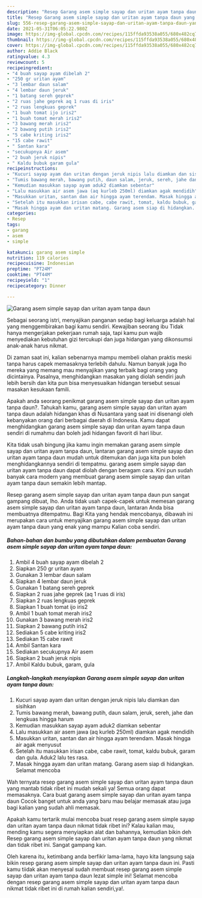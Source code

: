 ```yaml
---
description: "Resep Garang asem simple sayap dan uritan ayam tanpa daun yang enak Untuk Jualan"
title: "Resep Garang asem simple sayap dan uritan ayam tanpa daun yang enak Untuk Jualan"
slug: 556-resep-garang-asem-simple-sayap-dan-uritan-ayam-tanpa-daun-yang-enak-untuk-jualan
date: 2021-05-31T06:05:22.980Z
image: https://img-global.cpcdn.com/recipes/115ffda93538a055/680x482cq70/garang-asem-simple-sayap-dan-uritan-ayam-tanpa-daun-foto-resep-utama.jpg
thumbnail: https://img-global.cpcdn.com/recipes/115ffda93538a055/680x482cq70/garang-asem-simple-sayap-dan-uritan-ayam-tanpa-daun-foto-resep-utama.jpg
cover: https://img-global.cpcdn.com/recipes/115ffda93538a055/680x482cq70/garang-asem-simple-sayap-dan-uritan-ayam-tanpa-daun-foto-resep-utama.jpg
author: Addie Black
ratingvalue: 4.3
reviewcount: 5
recipeingredient:
- "4 buah sayap ayam dibelah 2"
- "250 gr uritan ayam"
- "3 lembar daun salam"
- "4 lembar daun jeruk"
- "1 batang sereh geprek"
- "2 ruas jahe geprek aq 1 ruas di iris"
- "2 ruas lengkuas geprek"
- "1 buah tomat ijo iris2"
- "1 buah tomat merah iris2"
- "3 bawang merah iris2"
- "2 bawang putih iris2"
- "5 cabe kriting iris2"
- "15 cabe rawit"
- " Santan kara"
- "secukupnya Air asem"
- "2 buah jeruk nipis"
- " Kaldu bubuk garam gula"
recipeinstructions:
- "Kucuri sayap ayam dan uritan dengan jeruk nipis lalu diamkan dan sisihkan"
- "Tumis bawang merah, bawang putih, daun salam, jeruk, sereh, jahe dan lengkuas hingga harum"
- "Kemudian masukkan sayap ayam aduk2 diamkan sebentar"
- "Lalu masukkan air asem jawa (aq kurleb 250ml) diamkan agak mendidih"
- "Masukkan uritan, santan dan air hingga ayam terendam. Masak hingga air agak menyusut"
- "Setelah itu masukkan irisan cabe, cabe rawit, tomat, kaldu bubuk, garam dan gula. Aduk2 lalu tes rasa."
- "Masak hingga ayam dan uritan matang. Garang asem siap di hidangkan. Selamat mencoba"
categories:
- Resep
tags:
- garang
- asem
- simple

katakunci: garang asem simple 
nutrition: 119 calories
recipecuisine: Indonesian
preptime: "PT24M"
cooktime: "PT44M"
recipeyield: "1"
recipecategory: Dinner

---
```



![Garang asem simple sayap dan uritan ayam tanpa daun](https://img-global.cpcdn.com/recipes/115ffda93538a055/680x482cq70/garang-asem-simple-sayap-dan-uritan-ayam-tanpa-daun-foto-resep-utama.jpg)

Sebagai seorang istri, menyajikan panganan sedap bagi keluarga adalah hal yang menggembirakan bagi kamu sendiri. Kewajiban seorang ibu Tidak hanya mengerjakan pekerjaan rumah saja, tapi kamu pun wajib menyediakan kebutuhan gizi tercukupi dan juga hidangan yang dikonsumsi anak-anak harus nikmat.

Di zaman  saat ini, kalian sebenarnya mampu membeli olahan praktis meski tanpa harus capek memasaknya terlebih dahulu. Namun banyak juga lho mereka yang memang mau menyajikan yang terbaik bagi orang yang dicintainya. Pasalnya, menghidangkan masakan yang diolah sendiri jauh lebih bersih dan kita pun bisa menyesuaikan hidangan tersebut sesuai masakan kesukaan famili. 



Apakah anda seorang penikmat garang asem simple sayap dan uritan ayam tanpa daun?. Tahukah kamu, garang asem simple sayap dan uritan ayam tanpa daun adalah hidangan khas di Nusantara yang saat ini disenangi oleh kebanyakan orang dari berbagai daerah di Indonesia. Kamu dapat menghidangkan garang asem simple sayap dan uritan ayam tanpa daun sendiri di rumahmu dan boleh jadi hidangan favorit di hari libur.

Kita tidak usah bingung jika kamu ingin memakan garang asem simple sayap dan uritan ayam tanpa daun, lantaran garang asem simple sayap dan uritan ayam tanpa daun mudah untuk ditemukan dan juga kita pun boleh menghidangkannya sendiri di tempatmu. garang asem simple sayap dan uritan ayam tanpa daun dapat diolah dengan beragam cara. Kini pun sudah banyak cara modern yang membuat garang asem simple sayap dan uritan ayam tanpa daun semakin lebih mantap.

Resep garang asem simple sayap dan uritan ayam tanpa daun pun sangat gampang dibuat, lho. Anda tidak usah capek-capek untuk memesan garang asem simple sayap dan uritan ayam tanpa daun, lantaran Anda bisa membuatnya ditempatmu. Bagi Kita yang hendak mencobanya, dibawah ini merupakan cara untuk menyajikan garang asem simple sayap dan uritan ayam tanpa daun yang enak yang mampu Kalian coba sendiri.

<!--inarticleads1-->

##### Bahan-bahan dan bumbu yang dibutuhkan dalam pembuatan Garang asem simple sayap dan uritan ayam tanpa daun:

1. Ambil 4 buah sayap ayam dibelah 2
1. Siapkan 250 gr uritan ayam
1. Gunakan 3 lembar daun salam
1. Siapkan 4 lembar daun jeruk
1. Gunakan 1 batang sereh geprek
1. Siapkan 2 ruas jahe geprek (aq 1 ruas di iris)
1. Siapkan 2 ruas lengkuas geprek
1. Siapkan 1 buah tomat ijo iris2
1. Ambil 1 buah tomat merah iris2
1. Gunakan 3 bawang merah iris2
1. Siapkan 2 bawang putih iris2
1. Sediakan 5 cabe kriting iris2
1. Sediakan 15 cabe rawit
1. Ambil  Santan kara
1. Sediakan secukupnya Air asem
1. Siapkan 2 buah jeruk nipis
1. Ambil  Kaldu bubuk, garam, gula




<!--inarticleads2-->

##### Langkah-langkah menyiapkan Garang asem simple sayap dan uritan ayam tanpa daun:

1. Kucuri sayap ayam dan uritan dengan jeruk nipis lalu diamkan dan sisihkan
1. Tumis bawang merah, bawang putih, daun salam, jeruk, sereh, jahe dan lengkuas hingga harum
1. Kemudian masukkan sayap ayam aduk2 diamkan sebentar
1. Lalu masukkan air asem jawa (aq kurleb 250ml) diamkan agak mendidih
1. Masukkan uritan, santan dan air hingga ayam terendam. Masak hingga air agak menyusut
1. Setelah itu masukkan irisan cabe, cabe rawit, tomat, kaldu bubuk, garam dan gula. Aduk2 lalu tes rasa.
1. Masak hingga ayam dan uritan matang. Garang asem siap di hidangkan. Selamat mencoba




Wah ternyata resep garang asem simple sayap dan uritan ayam tanpa daun yang mantab tidak ribet ini mudah sekali ya! Semua orang dapat memasaknya. Cara buat garang asem simple sayap dan uritan ayam tanpa daun Cocok banget untuk anda yang baru mau belajar memasak atau juga bagi kalian yang sudah ahli memasak.

Apakah kamu tertarik mulai mencoba buat resep garang asem simple sayap dan uritan ayam tanpa daun nikmat tidak ribet ini? Kalau kalian mau, mending kamu segera menyiapkan alat dan bahannya, kemudian bikin deh Resep garang asem simple sayap dan uritan ayam tanpa daun yang nikmat dan tidak ribet ini. Sangat gampang kan. 

Oleh karena itu, ketimbang anda berfikir lama-lama, hayo kita langsung saja bikin resep garang asem simple sayap dan uritan ayam tanpa daun ini. Pasti kamu tiidak akan menyesal sudah membuat resep garang asem simple sayap dan uritan ayam tanpa daun lezat simple ini! Selamat mencoba dengan resep garang asem simple sayap dan uritan ayam tanpa daun nikmat tidak ribet ini di rumah kalian sendiri,ya!.

